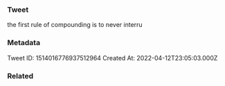 ### Tweet
the first rule of compounding is to never interru

### Metadata
Tweet ID: 1514016776937512964
Created At: 2022-04-12T23:05:03.000Z

### Related

